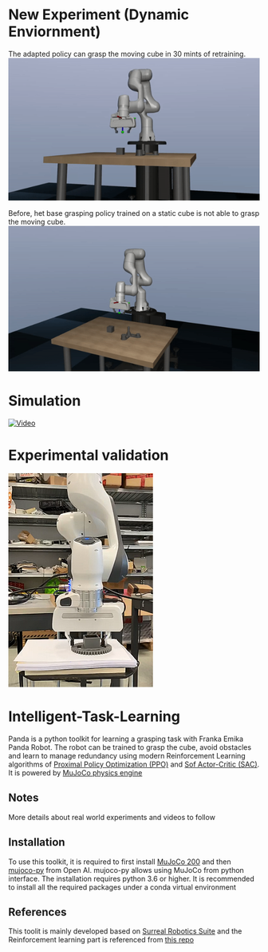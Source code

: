 # New Experiment (Dynamic Enviornment)
The adapted policy can grasp the moving cube in 30 mints of retraining.
![](adapted_policy.gif)

Before, het base grasping policy trained on a static cube is not able to grasp the moving cube.
![](base_policy.gif)

# Simulation
[![Video](https://img.youtube.com/vi/aX55Zc2XMTE/maxres3.jpg)](https://www.youtube.com/watch?v=aX55Zc2XMTE)

# Experimental validation
[![Video](https://github.com/Asad-Shahid/Intelligent-Task-Learning/blob/master/exp_image.png)](https://drive.google.com/file/d/1zlS-_HIWMlIAvrxqGNGRyMbuDfQrws8z/view)

# Intelligent-Task-Learning
Panda is a python toolkit for learning a grasping task with Franka Emika Panda Robot. The robot can be trained to grasp the cube, avoid obstacles and learn to manage redundancy using modern Reinforcement Learning algorithms of [Proximal Policy Optimization (PPO)](https://arxiv.org/abs/1707.06347) and [Sof Actor-Critic (SAC)](https://arxiv.org/abs/1812.05905). It is powered by [MuJoCo physics engine](http://www.mujoco.org/) 

## Notes
More details about real world experiments and videos to follow

## Installation

To use this toolkit, it is required to first install [MuJoCo 200](https://www.roboti.us/index.html) and then [mujoco-py](https://github.com/openai/mujoco-py) from Open AI. mujoco-py allows using MuJoCo from python interface.
The installation requires python 3.6 or higher. It is recommended to install all the required packages under a conda virtual environment


## References
This toolit is mainly developed based on [Surreal Robotics Suite](https://github.com/StanfordVL/robosuite) and the Reinforcement learning part is referenced from
[this repo](https://github.com/clvrai/furniture)
